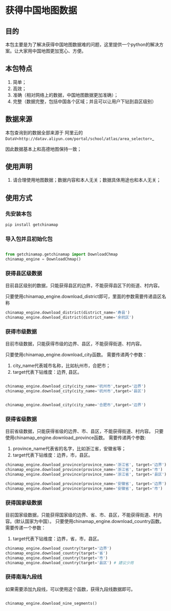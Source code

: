 # 获得中国地图数据

## 目的

本包主要是为了解决获得中国地图数据难的问题，这里提供一个python的解决方案。让大家用中国地图更加宽心、方便。

## 本包特点

1. 简单；
2. 高效；
3. 准确（相对网络上的数据，中国地图数据更加准确）；
4. 完整（数据完整，包括中国各个区域；并且可以让用户下钻到县区级别）


## 数据来源

本包查询到的数据全部来源于 阿里云的`DataV<http://datav.aliyun.com/portal/school/atlas/area_selector>`_

因此数据基本上和高德地图保持一致；


## 使用声明

1. 请合理使用地图数据；数据内容和本人无关；数据具体用途也和本人无关；


## 使用方式

### 先安装本包

```bash
pip install getchinamap
```

### 导入包并且初始化包
```python

from getchinamap.getchinamap import DownloadChmap
chinamap_engine = DownloadChmap()

```
### 获得县区级数据

目前县区级别的数据，只能获得县区的边界，不能获得县区下的街道、村内容。

只要使用chinamap_engine.download_district即可，里面的参数需要传递县区名称

```python
chinamap_engine.download_district(district_name='寿县')
chinamap_engine.download_district(district_name='余杭区')

```

### 获得市级数据

目前市级数据，只能获得市级的边界、县区，不能获得街道、村内容。

只要使用chinamap_engine.download_city函数。
需要传递两个参数：
1. city_name代表城市名称，比如杭州市，合肥市；
2. target代表下钻维度：边界, 县区。

```python

chinamap_engine.download_city(city_name='杭州市',target='边界')
chinamap_engine.download_city(city_name='杭州市',target='县区')


chinamap_engine.download_city(city_name='合肥市',target='边界')

```

### 获得省级数据

目前省级数据，只能获得省级的边界、市、县区，不能获得街道、村内容。
只要使用chinamap_engine.download_province函数。
需要传递两个参数:
1. province_name代表省的名字，比如浙江省，安徽省等；
2. target代表下钻维度：边界，市，县区。

```python
chinamap_engine.download_province(province_name='浙江省', target='边界')
chinamap_engine.download_province(province_name='浙江省', target='市')
chinamap_engine.download_province(province_name='浙江省', target='县区')

chinamap_engine.download_province(province_name='安徽省', target='边界')
chinamap_engine.download_province(province_name='安徽省', target='市')

```

### 获得国家级数据

目前国家级数据，只能获得国家级的边界、省、市、县区，不能获得街道、村内容。(默认国家为中国）。
只要使用chinamap_engine.download_country函数。
需要传递一个参数：
1. target代表下钻维度：边界，省，市，县区。

```python
chinamap_engine.download_country(target='边界')
chinamap_engine.download_country(target='省')
chinamap_engine.download_country(target='市')
chinamap_engine.download_country(target='县区') # 建议少用

```

### 获得南海九段线

如果需要添加九段线，可以使用这个函数，获得九段线数据即可。

```python

chinamap_engine.download_nine_segments()

```